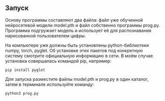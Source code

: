 ## Запуск
Основу программы составляют два файла: файл уже обученной нейросетевой модели model.pth и файл собственно программы prog.py. Программа подгружает модель и использует её для распознавания нарисованной пользователем цифры. 

На компьютере уже должны быть установлены python-библиотеки numpy, torch, pyglet. Об установке этих пакетов под конкретную систему смотрите официальную информацию в сети. В моём случае установка совершалась командой pip, например:
```
pip install pyglet
``` 
Для запуска разместите файлы model.pth и prog.py в один каталог, затем в терминале используйте команду:
```
python3 prog.py
```
